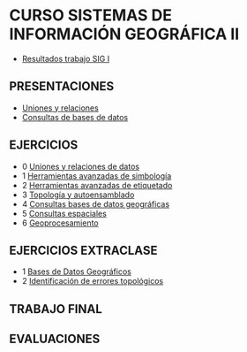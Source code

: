 # CURSO SISTEMAS DE INFORMACIÓN GEOGRÁFICA II

* [Resultados trabajo SIG I](https://planoss.github.io/valor/#7/-2.499/-79.866)

## PRESENTACIONES

* [Uniones y relaciones](http://prezi.com/9ytrrdx6ox4i/?utm_campaign=share&utm_medium=copy&rc=ex0share)
* [Consultas de bases de datos](http://prezi.com/colue-i3akcf/?utm_campaign=share&utm_medium=copy&rc=ex0share)

## EJERCICIOS

* 0 [Uniones y relaciones de datos](https://drive.google.com/open?id=0BzlSI5GKglNmcnVPSTNEVG9ldWc)
* 1 [Herramientas avanzadas de simbología](https://drive.google.com/open?id=0BzlSI5GKglNmeGZvS0xsWS00ZU0)
* 2 [Herramientas avanzadas de etiquetado](https://drive.google.com/open?id=0BzlSI5GKglNmY3plRURETUVsdDg)
* 3 [Topología y autoensamblado](https://drive.google.com/open?id=0BzlSI5GKglNmNU1QYUFPNFMzQTA)
* 4 [Consultas bases de datos geográficas](https://drive.google.com/open?id=0BzlSI5GKglNma1EzMW8zbFdZMnM)
* 5 [Consultas espaciales](https://drive.google.com/open?id=0BzlSI5GKglNmbzZPZE5CcnN3dDA)
* 6 [Geoprocesamiento](https://drive.google.com/open?id=0BzlSI5GKglNmMGlmMkdMOHh2aDg)

## EJERCICIOS EXTRACLASE

* 1 [Bases de Datos Geográficos](https://drive.google.com/open?id=0BzlSI5GKglNmT2FVUUo1THJTYXc)
* 2 [Identificación de errores topológicos](https://drive.google.com/open?id=0BzlSI5GKglNmN1lsSnROQ2RWZms)

## TRABAJO FINAL

## EVALUACIONES
